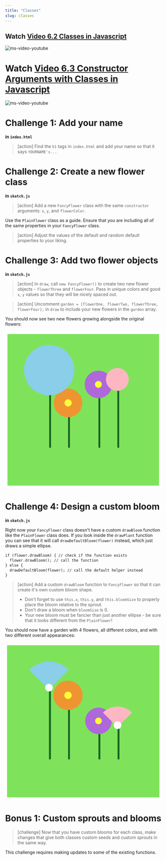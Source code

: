 ```yaml
---
title: "Classes"
slug: classes
---
```


## Watch [Video 6.2 Classes in Javascript](https://www.youtube.com/watch?v=T-HGdc8L-7w)

![ms-video-youtube](https://www.youtube.com/watch?v=T-HGdc8L-7w)

# Watch [Video 6.3 Constructor Arguments with Classes in Javascript](https://www.youtube.com/watch?v=rHiSsgFRgx4)

![ms-video-youtube](https://www.youtube.com/watch?v=rHiSsgFRgx4)

# Challenge 1: Add your name

**in `index.html`**

> [action]
> Find the `h1` tags in `index.html` and add your name so that it says `YOURNAME's...`
>

# Challenge 2: Create a new flower class

**in `sketch.js`**

> [action]
> Add a new `FancyFlower` class with the same `constructor` arguments: `x`, `y`, and `flowerColor`.
>

Use the `PlainFlower` class as a guide. Ensure that you are including all of the same properties in your `FancyFlower` class.

> [action]
> Adjust the values of the default and random default properties to your liking.
>

# Challenge 3: Add two flower objects

**in `sketch.js`**

> [action]
> In `draw`, call `new FancyFlower()` to create two new flower objects - `flowerThree` and `flowerFour`.
> Pass in unique colors and good `x`, `y` values so that they will be nicely spaced out.
>

<!--  -->

> [action]
> Uncomment `garden = [flowerOne, flowerTwo, flowerThree, flowerFour];` in `draw` to include your new flowers in the `garden` array.
>

You should now see two new flowers growing alongside the original flowers:

![new flowers](assets/new_flowers.png "new flowers")

# Challenge 4: Design a custom bloom

**in `sketch.js`**

Right now your `FancyFlower` class doesn't have a custom `drawBloom` function like the `PlainFlower` class does. If you look inside the `drawPlant` function you can see that it will call `drawDefaultBloom(flower)` instead, which just draws a simple ellipse.

```
if (flower.drawBloom) { // check if the function exists
  flower.drawBloom(); // call the function
} else {
  drawDefaultBloom(flower); // call the default helper instead
}
```

> [action]
> Add a custom `drawBloom` function to `FancyFlower` so that it can create it's own custom bloom shape.
>
> - Don't forget to use `this.x`, `this.y`, and `this.bloomSize` to properly place the bloom relative to the sprout.
> - Don't draw a bloom when `bloomSize` is 0.
> - Your new bloom must be fancier than just another ellipse - be sure that it looks different from the `PlainFlower`!
>

You should now have a garden with 4 flowers, all different colors, and with two different overall appearances:

![custom bloom](assets/custom_bloom.png "custom bloom")

# Bonus 1: Custom sprouts and blooms

> [challenge]
> Now that you have custom blooms for each class, make changes that give both classes custom seeds and custom sprouts in the same way.
>

This challenge requires making updates to some of the existing functions.
